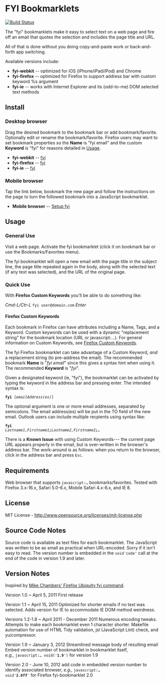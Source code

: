 # FYI Bookmarklets
[![Build Status](https://secure.travis-ci.org/mobilemind/fyi-bookmarklets.png?branch=trygrunt)](http://travis-ci.org/mobilemind/fyi-bookmarklets)

The "fyi" bookmarklets make it easy to select text on a web page and fire off an email
that quotes the selection and includes the page title and URL.

All of that is done without you doing copy-and-paste work or back-and-forth app switching.

Available versions include:

+ **fyi-webkit** -- optimized for iOS (iPhone/iPad/iPod) and Chrome
+ **fyi-firefox** -- optimized for Firefox to support address bar with custom keyword %s argument
+ **fyi-ie** -- works with Internet Explorer and its (odd-to-me) DOM selected text methods

## Install
### Desktop browser
Drag the desired bookmark to the bookmark bar or add bookmark/favorite. Optionally edit
or rename the bookmark/favorite. Firefox users may want to set bookmark properties so the
**Name** is "fyi email" and the custom **Keyword** is "fyi" for reasons detailed in
[Usage](#usage).

+ **fyi-webkit** -- <a href="javascript:var%20r='%250A',t=encodeURIComponent(document.title),g=window.getSelection();location.href='mailto:?subject=fyi:%20'+t+'&amp;body='+t+r+location.href+r+(g?'---'+r+encodeURIComponent(g)+r+r:r);void'2.5wk'" title="fyi-webkit">fyi</a>
+ **fyi-firefox** -- <a href="javascript:var%20r='%250A',t=encodeURIComponent(document.title),g=window.getSelection();location.href='mailto:'+(String('%s')==='%25s'?'%20':'%s')+'?subject=fyi:%20'+t+'&amp;body='+t+r+location.href+r+(g?'---'+r+encodeURIComponent(g)+r+r:r);void'2.5ff'" title="fyi-firefox">fyi</a>
+ **fyi-ie** -- <a href="javascript:var%20r='%250A',t=encodeURIComponent(document.title),g=document.selection;location.href='mailto:?subject=fyi:%20'+t+'&amp;body='+t+r+location.href+r+(g&amp;&amp;g.createRange().text?'---'+r+encodeURIComponent(g.createRange().text)+r+r:r);void'2.5ie'" title="fyi-ie">fyi</a>

### Mobile browser
Tap the link below, bookmark the new page and follow the instructions on the page to turn
the followed bookmark into a JavaScript bookmarklet.

+ **Mobile browser** -- <a href="http://mmind.me/_?javascript:var%20r='%250A',t=encodeURIComponent(document.title),g=window.getSelection();location.href='mailto:%20?subject=fyi:%20'+t+'&amp;body='+t+r+location.href+r+(g?'---'+r+encodeURIComponent(g)+r+r:r);void'2.5wk'" title="Setup fyi-webkit">Setup fyi</a>

## Usage<a id="usage"></a>
### General Use
Visit a web page. Activate the fyi bookmarklet (click it on bookmark bar or use
the Bookmarks/Favorites menu).

The fyi bookmarklet will open a new email with the page title in the subject line,
the page title repeated again in the body, along with the selected text (if any text
was selected), and the URL of the original page.

### Quick Use
With **Firefox Custom Keywords** you'll be able to do something like:

_Cmd-L/Ctr-L_ `fyi user@domain.com` _Enter_

#### Firefox Custom Keywords
Each bookmark in Firefox can have attributes including a Name, Tags, and
a Keyword. Custom keywords can be used with a dynamic "replacement string"
for the bookmark location (URL or javascript:…).
For general information on Custom Keywords, see [Firefox Custom Keywords](https://www.mozilla.org/docs/end-user/keywords.html "Mozilla Firefox Custom Keywords").

The fyi Firefox bookmarklet can take advantage of a Custom Keyword, _and_
a replacement string (to pre-address the email). The recommended bookmark
**Name** is "_fyi email_" since this gives a syntax hint when using it. The
recommended **Keyword** is "_fyi_".

Given a designated keyword (ie, "fyi"), the bookmarklet can be activated by
typing the keyword in the address bar and pressing enter. The intended syntax
is:

<code><b>fyi</b> [<i>emailAddress(es)</i>]</code>

The optional argument is one or more email addresses, separated by semicolons.
The email address(es) will be put in the TO field of the new email. Outlook users
can include multiple recpients using syntax like:

<code><b>fyi</b> <i>Lastname1,Firstname1<b>;</b>Lastname2,Firstname2<b>;</b>&hellip;</i></code>

There is a **Known Issue** with using Custom Keywords--- the current page URL appears
properly in the email, but is over-written in the browser's address bar. The work-around
is as follows: when you return to the browser, click in the address bar and press `Esc`.

## Requirements
Web browser that supports `javascript:…` bookmarks/favorites.
Tested with Firefox 3.x-16.x, Safari 5.0-6.x, Mobile Safari 4.x-6.x, and IE 8.

## License
MIT License - <http://www.opensource.org/licenses/mit-license.php>

## Source Code Notes
Source code is available as text files for each bookmarklet. The JavaScript was written to
be as small as practical when URL-encoded. Sorry if it isn't easy to read. The version
number is embedded in the `void'code'` call at the end of the code in version 1.9 and later.

## Version Notes
Inspired by
[Mike Chambers' Firefox Ubiquity fyi command](http://www.mikechambers.com/blog/2009/07/13/fyi-ubiquity-command-updated/ "Mike Chambers: code=joy : Ubiquity fyi command updated").

Version 1.0 ~ April 5, 2011
First release

Version 1.1 ~ April 15, 2011
Optimized for shorter emails if no text was selected.
Adds version for IE to accommodate IE DOM method weirdness.

Versions 1.2-1.8 ~ April 2011 - December 2011
Numerous encoding tweaks.
Attempts to make each bookmarklet even 1 character shorter.
Makefile automation for use of HTML Tidy validation, jsl (JavaScript Lint) check, and
yuicompressor.

Version 1.9 ~ January 3, 2012
Streamlined message body of resulting email
Embed version number of bookmarklet in bookmarklet itself,
_e.g.,_&nbsp;<code>javascript:… void('<b>1.9</b>')</code> for version 1.9

Version 2.0 - June 10, 2012
add code in embedded version number to identify associated browser,
_e.g.,_&nbsp;<code>javascript:… void'<b>2.0ff</b>'</code> for Firefox fyi-bookmarklet 2.0
